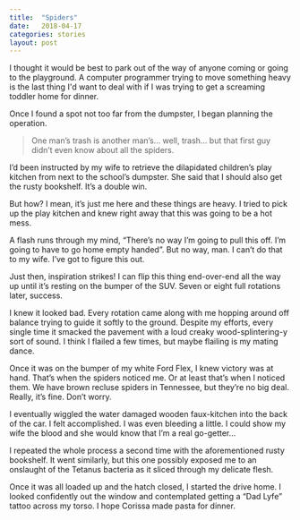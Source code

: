 ```yaml
---
title:  "Spiders"
date:   2018-04-17
categories: stories
layout: post
---
```


I thought it would be best to park out of the way of anyone coming or going to the playground.
A computer programmer trying to move something heavy is the last thing I'd want to deal with if I was trying to get a screaming toddler home for dinner.

Once I found a spot not too far from the dumpster, I began planning the operation.

> One man’s trash is another man’s… well, trash… but that first guy didn’t even know about all the spiders.

I’d been instructed by my wife to retrieve the dilapidated children’s play kitchen from next to the school’s dumpster. She said that I should also get the rusty bookshelf. It’s a double win.

But how? I mean, it’s just me here and these things are heavy. I tried to pick up the play kitchen and knew right away that this was going to be a hot mess.

A flash runs through my mind, “There’s no way I’m going to pull this off. I’m going to have to go home empty handed”. But no way, man. I can’t do that to my wife. I’ve got to figure this out.

Just then, inspiration strikes! I can flip this thing end-over-end all the way up until it’s resting on the bumper of the SUV. Seven or eight full rotations later, success.

I knew it looked bad. Every rotation came along with me hopping around off balance trying to guide it softly to the ground. Despite my efforts, every single time it smacked the pavement with a loud creaky wood-splintering-y sort of sound. I think I flailed a few times, but maybe flailing is my mating dance.

Once it was on the bumper of my white Ford Flex, I knew victory was at hand. That’s when the spiders noticed me. Or at least that’s when I noticed them. We have brown recluse spiders in Tennessee, but they’re no big deal. Really, it’s fine. Don’t worry.

I eventually wiggled the water damaged wooden faux-kitchen into the back of the car. I felt accomplished. I was even bleeding a little. I could show my wife the blood and she would know that I’m a real go-getter…

I repeated the whole process a second time with the aforementioned rusty bookshelf. It went similarly, but this one possibly exposed me to an onslaught of the Tetanus bacteria as it sliced through my delicate flesh.

Once it was all loaded up and the hatch closed, I started the drive home. I looked confidently out the window and contemplated getting a “Dad Lyfe” tattoo across my torso. I hope Corissa made pasta for dinner.
